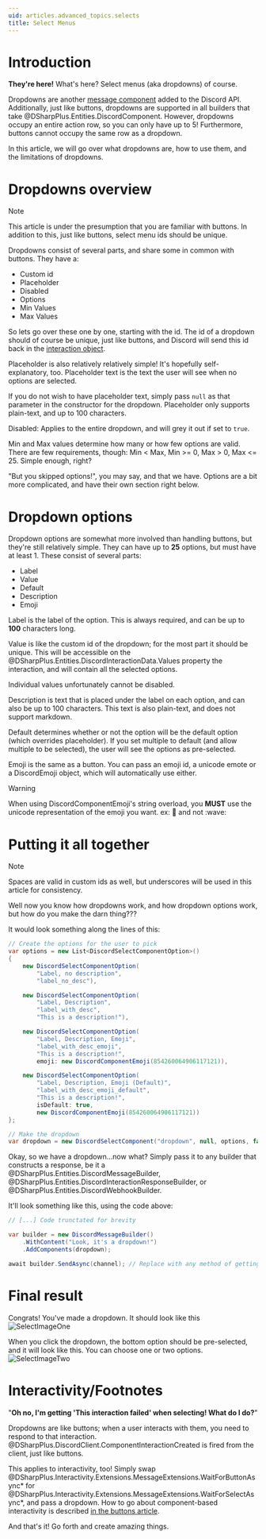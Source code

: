 ```yaml
---
uid: articles.advanced_topics.selects
title: Select Menus
---
```

# Introduction
**They're here!** What's here? Select menus (aka dropdowns) of course.

Dropdowns are another [message component][0] added to the Discord API. Additionally, just like buttons, dropdowns are 
supported in all builders that take @DSharpPlus.Entities.DiscordComponent. However, dropdowns occupy an entire action
row, so you can only have up to 5! Furthermore, buttons cannot occupy the same row as a dropdown.

In this article, we will go over what dropdowns are, how to use them, and the limitations of dropdowns.

# Dropdowns overview
> [!NOTE]
> This article is under the presumption that you are familiar with buttons.
> In addition to this, just like buttons, select menu ids should be unique.

Dropdowns consist of several parts, and share some in common with buttons. They have a:
- Custom id
- Placeholder
- Disabled
- Options
- Min Values
- Max Values

So lets go over these one by one, starting with the id. The id of a dropdown should of course be unique, just like
buttons, and Discord will send this id back in the [interaction object][1].

Placeholder is also relatively relatively simple! It's hopefully self-explanatory, too. Placeholder text is the text the
user will see when no options are selected.

If you do not wish to have placeholder text, simply pass `null` as that parameter in the constructor for the dropdown.
Placeholder only supports plain-text, and up to 100 characters.

Disabled: Applies to the entire dropdown, and will grey it out if set to `true`.

Min and Max values determine how many or how few options are valid. There are few requirements, though: Min < Max, Min
\>= 0, Max > 0, Max <= 25. Simple enough, right?

"But you skipped options!", you may say, and that we have. Options are a bit more complicated, and have their own
section right below.

# Dropdown options
Dropdown options are somewhat more involved than handling buttons, but they're still relatively simple. They can have up
to **25** options, but must have at least 1. These consist of several parts:
- Label
- Value
- Default
- Description
- Emoji

Label is the label of the option. This is always required, and can be up to **100** characters long.

Value is like the custom id of the dropdown; for the most part it should be unique. This will be accessible on the
@DSharpPlus.Entities.DiscordInteractionData.Values property the interaction, and will contain all the selected options.

Individual values unfortunately cannot be disabled.

Description is text that is placed under the label on each option, and can also be up to 100 characters. This text is
also plain-text, and does not support markdown.

Default determines whether or not the option will be the default option (which overrides placeholder). If you set
multiple to default (and allow multiple to be selected), the user will see the options as pre-selected.

Emoji is the same as a button. You can pass an emoji id, a unicode emote or a DiscordEmoji object, which will
automatically use either.

> [!WARNING]
> When using DiscordComponentEmoji's string overload, you **MUST** use the unicode representation of the emoji you want.
> ex: 👋 and not \:wave\:

# Putting it all together
> [!NOTE]
> Spaces are valid in custom ids as well, but underscores will be used in this article for consistency.

Well now you know how dropdowns work, and how dropdown options work, but how do you make the darn thing???

It would look something along the lines of this:
```cs
// Create the options for the user to pick
var options = new List<DiscordSelectComponentOption>()
{
    new DiscordSelectComponentOption(
        "Label, no description",
        "label_no_desc"),

    new DiscordSelectComponentOption(
        "Label, Description",
        "label_with_desc",
        "This is a description!"),

    new DiscordSelectComponentOption(
        "Label, Description, Emoji",
        "label_with_desc_emoji",
        "This is a description!",
        emoji: new DiscordComponentEmoji(854260064906117121)),

    new DiscordSelectComponentOption(
        "Label, Description, Emoji (Default)",
        "label_with_desc_emoji_default",
        "This is a description!",
        isDefault: true,
        new DiscordComponentEmoji(854260064906117121))
};

// Make the dropdown
var dropdown = new DiscordSelectComponent("dropdown", null, options, false, 1, 2);
```
Okay, so we have a dropdown...now what? Simply pass it to any builder that constructs a response, be it a 
@DSharpPlus.Entities.DiscordMessageBuilder, @DSharpPlus.Entities.DiscordInteractionResponseBuilder, or 
@DSharpPlus.Entities.DiscordWebhookBuilder.

It'll look something like this, using the code above:
```cs
// [...] Code trunctated for brevity

var builder = new DiscordMessageBuilder()
    .WithContent("Look, it's a dropdown!")
    .AddComponents(dropdown);

await builder.SendAsync(channel); // Replace with any method of getting a channel. //
```

# Final result

Congrats! You've made a dropdown. It should look like this ![SelectImageOne][2]

When you click the dropdown, the bottom option should be pre-selected, and it will look like this. You can choose one or
two options. ![SelectImageTwo][3]

# Interactivity/Footnotes
"**Oh no, I'm getting 'This interaction failed' when selecting! What do I do?**"

Dropdowns are like buttons; when a user interacts with them, you need to respond to that interaction. 
@DSharpPlus.DiscordClient.ComponentInteractionCreated is fired from the client, just like buttons.

This applies to interactivity, too! Simply swap
@DSharpPlus.Interactivity.Extensions.MessageExtensions.WaitForButtonAsync* for
@DSharpPlus.Interactivity.Extensions.MessageExtensions.WaitForSelectAsync*, and pass a dropdown. How to go about
component-based interactivity is described [in the buttons article][4].

And that's it! Go forth and create amazing things.

<!-- LINKS -->
[0]:  https://discord.dev/interactions/message-components
[1]:  https://discord.dev/interactions/slash-commands#interaction
[2]:  /images/advanced_topics_selects_01.png
[3]:  /images/advanced_topics_selects_02.png
[4]:  xref:articles.advanced_topics.buttons
